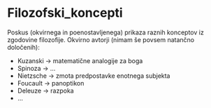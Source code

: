 # Filozofski_koncepti
Poskus (okvirnega in poenostavljenega) prikaza raznih konceptov iz zgodovine filozofije.
Okvirno avtorji (nimam še povsem natančno določenih):  
 - Kuzanski -> matematične analogije za boga
 - Spinoza -> ... 
 - Nietzsche -> zmota predpostavke enotnega subjekta
 - Foucault -> panoptikon 
 - Deleuze -> razpoka
 - ...

